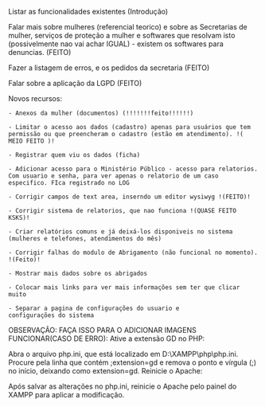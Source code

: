 Listar as funcionalidades existentes (Introdução)

Falar mais sobre mulheres (referencial teorico) e sobre as Secretarias de mulher, serviços de proteção a mulher e softwares que resolvam isto (possivelmente nao vai achar IGUAL) - existem os softwares para denuncias. (FEITO)

Fazer a listagem de erros, e os pedidos da secretaria (FEITO)

Falar sobre a aplicação da LGPD (FEITO)

Novos recursos:

	- Anexos da mulher (documentos) (!!!!!!!feito!!!!!!)
 
	- Limitar o acesso aos dados (cadastro) apenas para usuários que tem permissão ou que preencheram o cadastro (estão em atendimento). !( MEIO FEITO )!
 
	- Registrar quem viu os dados (ficha)
 
	- Adicionar acesso para o Ministério Público - acesso para relatorios. Com usuario e senha, para ver apenas o relatorio de um caso especifico. FIca registrado no LOG
 
	- Corrigir campos de text area, inserndo um editor wysiwyg !(FEITO)!
 
	- Corrigir sistema de relatorios, que nao funciona !(QUASE FEITO KSKS)!
 
	- Criar relatórios comuns e já deixá-los disponiveis no sistema (mulheres e telefones, atendimentos do mês)
 
	- Corrigir falhas do modulo de Abrigamento (não funcional no momento). !(Feito)!
 
	- Mostrar mais dados sobre os abrigados
 
	- Colocar mais links para ver mais informações sem ter que clicar muito
 
	- Separar a pagina de configurações do usuario e configurações do sistema
 

OBSERVAÇÃO:
FAÇA ISSO PARA O ADICIONAR IMAGENS FUNCIONAR(CASO DE ERRO): 
Ative a extensão GD no PHP:

Abra o arquivo php.ini, que está localizado em D:\XAMPP\php\php.ini.
Procure pela linha que contém ;extension=gd e remova o ponto e vírgula (;) no início, deixando como extension=gd.
Reinicie o Apache:

Após salvar as alterações no php.ini, reinicie o Apache pelo painel do XAMPP para aplicar a modificação.